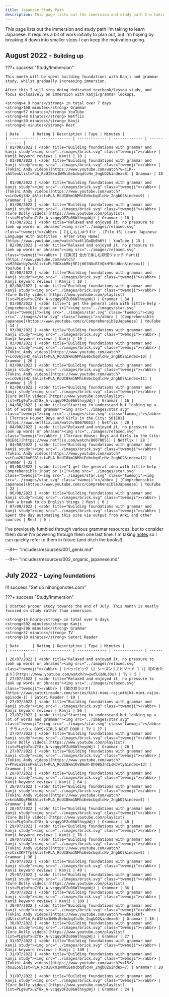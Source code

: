 ```yaml
---
title: Japanese Study Path
description: This page lists out the immersion and study path I'm taking to learn Japanese.
---
```


This page lists out the immersion and study path I'm taking to learn Japanese. It requires a bit of work initially to plan out, but I'm hoping by breaking it down into smaller steps I can keep the motivation going.

## August 2022 - <small>Building up</small>

???+ success "Study/Immersion"

    This month will be spent building foundations with Kanji and grammar study, whilst gradually increasing immersion.  
    
    After this I will stop doing dedicated textbook/lesson study, and focus exclusively on immersion with kanji/grammar lookups.

    <strong>4.9 hours</strong> in total over 7 days  
    <strong>160 minutes</strong> Grammar  
    <strong>57 minutes</strong> YouTube  
    <strong>48 minutes</strong> Netflix  
    <strong>30 minutes</strong> Kanji  
    <strong>0 minutes</strong> Rest  

    | Date      | Rating | Description | Type | Minutes |
    | ----------- | ------------- | ------------- | ------------- | ------------- |
    | 01/08/2022 | <abbr title="Building foundations with grammar and kanji study"><img src="../images/brick.svg" class="twemoji"></abbr> | Kanji keyword reviews | Kanji | 10 |
    | 01/08/2022 | <abbr title="Building foundations with grammar and kanji study"><img src="../images/brick.svg" class="twemoji"></abbr> | [Tokini Andy videos](https://www.youtube.com/watch?v=c1R--xAXleo&list=PLA_RcUI8km1NMhiEebcbqdlcHv_2ngbO2&index=8) | Grammar | 18 |
    | 01/08/2022 | <abbr title="Building foundations with grammar and kanji study"><img src="../images/brick.svg" class="twemoji"></abbr> | [Tokini Andy videos](https://www.youtube.com/watch?v=icQv6j3Hz_4&list=PLA_RcUI8km1NMhiEebcbqdlcHv_2ngbO2&index=9) | Grammar | 15 |
    | 01/08/2022 | <abbr title="Building foundations with grammar and kanji study"><img src="../images/brick.svg" class="twemoji"></abbr> | [Cure Dolly videos](https://www.youtube.com/playlist?list=PLg9uYxuZf8x_A-vcqqyOFZu06WlhnypWj) | Grammar | 10 |
    | 01/08/2022 | <abbr title="Relaxed and enjoyed it, no pressure to look up words or phrases"><img src="../images/relaxed.svg" class="twemoji"></abbr> | [もしもしゆうすけ - [File.16] Learn Japanese Language With Subtitles - After Stay Home](https://www.youtube.com/watch?v=6l1GoQb0h6Y) | YouTube | 15 |
    | 02/08/2022 | <abbr title="Relaxed and enjoyed it, no pressure to look up words or phrases"><img src="../images/relaxed.svg" class="twemoji"></abbr> | [【実況】全力で楽しむ妖怪ウォッチ Part1](https://www.youtube.com/watch?v=M204otUy2wo&list=PLPUGXakMkjREJj60lNUuRlVQkHYKcUdcn&index=1) | YouTube | 6 |
    | 02/08/2022 | <abbr title="Building foundations with grammar and kanji study"><img src="../images/brick.svg" class="twemoji"></abbr> | Kanji keyword reviews | Kanji | 10 |
    | 02/08/2022 | <abbr title="Building foundations with grammar and kanji study"><img src="../images/brick.svg" class="twemoji"></abbr> | [Cure Dolly videos](https://www.youtube.com/playlist?list=PLg9uYxuZf8x_A-vcqqyOFZu06WlhnypWj) | Grammar | 34 |
    | 03/08/2022 | <abbr title="I get the general idea with little help - Comprehensible input or i+1"><img src="../images/star.svg" class="twemoji"><img src="../images/star.svg" class="twemoji"><img src="../images/star.svg" class="twemoji"></abbr> | [Comprehensible Japanese](https://www.youtube.com/c/ComprehensibleJapanese) | YouTube | 14 |
    | 03/08/2022 | <abbr title="Building foundations with grammar and kanji study"><img src="../images/brick.svg" class="twemoji"></abbr> | Kanji keyword reviews | Kanji | 10 |
    | 03/08/2022 | <abbr title="Building foundations with grammar and kanji study"><img src="../images/brick.svg" class="twemoji"></abbr> | [Tokini Andy videos](https://www.youtube.com/watch?v=icQv6j3Hz_4&list=PLA_RcUI8km1NMhiEebcbqdlcHv_2ngbO2&index=10) | Grammar | 20 |
    | 03/08/2022 | <abbr title="Building foundations with grammar and kanji study"><img src="../images/brick.svg" class="twemoji"></abbr> | [Tokini Andy videos](https://www.youtube.com/watch?v=icQv6j3Hz_4&list=PLA_RcUI8km1NMhiEebcbqdlcHv_2ngbO2&index=11) | Grammar | 15 |
    | 03/08/2022 | <abbr title="Building foundations with grammar and kanji study"><img src="../images/brick.svg" class="twemoji"></abbr> | [Cure Dolly videos](https://www.youtube.com/playlist?list=PLg9uYxuZf8x_A-vcqqyOFZu06WlhnypWj) | Grammar | 16 |
    | 04/08/2022 | <abbr title="Starting to understand but looking up a lot of words and grammar"><img src="../images/star.svg" class="twemoji"><img src="../images/star.svg" class="twemoji"></abbr> | [Terrace House: Boys and Girls in the City: S01E01](https://www.netflix.com/watch/80070051) | Netflix | 20 |
    | 04/08/2022 | <abbr title="Relaxed and enjoyed it, no pressure to look up words or phrases"><img src="../images/relaxed.svg" class="twemoji"></abbr> | [Terrace House: Boys and Girls in the City: S01E01](https://www.netflix.com/watch/80070051) | Netflix | 28 |
    | 04/08/2022 | <abbr title="Building foundations with grammar and kanji study"><img src="../images/brick.svg" class="twemoji"></abbr> | [Tokini Andy videos](https://www.youtube.com/watch?v=tCua2K28oPE&list=PLA_RcUI8km1NMhiEebcbqdlcHv_2ngbO2&index=12) | Grammar | 32 |
    | 05/08/2022 | <abbr title="I get the general idea with little help - Comprehensible input or i+1"><img src="../images/star.svg" class="twemoji"><img src="../images/star.svg" class="twemoji"><img src="../images/star.svg" class="twemoji"></abbr> | [Comprehensible Japanese](https://www.youtube.com/c/ComprehensibleJapanese) | YouTube | 22 |
    | 06/08/2022 | <abbr title="Building foundations with grammar and kanji study"><img src="../images/brick.svg" class="twemoji"></abbr> | Took a break to do English things | Rest | 0 |
    | 07/08/2022 | <abbr title="Building foundations with grammar and kanji study"><img src="../images/brick.svg" class="twemoji"></abbr> | Spent the day automating this site via output from Anki and other sources | Rest | 0 |

I've previously fumbled through various grammar resources, but to consider them done I'm powering through them one last time. I'm taking [notes](/notes/grammar) so I can quickly refer to them in future (and ditch the books!).

--8<-- "includes/resources/001_genki.md"

--8<-- "includes/resources/002_organic_japanese.md"

## July 2022 - <small>Laying foundations</small>

!!! success "Set up nihongonotes.com"

???+ success "Study/Immersion"

    I started proper study towards the end of July. This month is mostly focused on study rather than immersion.

    <strong>14 hours</strong> in total over 6 days  
    <strong>502 minutes</strong> Kanji  
    <strong>296 minutes</strong> Grammar  
    <strong>32 minutes</strong> TV  
    <strong>10 minutes</strong> Satori Reader  

    | Date      | Rating | Description | Type | Minutes |
    | ----------- | ------------- | ------------- | ------------- | ------------- |
    | 26/07/2022 | <abbr title="Relaxed and enjoyed it, no pressure to look up words or phrases"><img src="../images/relaxed.svg" class="twemoji"></abbr> | [ペッパピッグ \| シーズン１エピソード 1 \| 泥の水たまり](https://www.youtube.com/watch?v=pwfLG69L30s) | TV | 5 |
    | 27/07/2022 | <abbr title="Relaxed and enjoyed it, no pressure to look up words or phrases"><img src="../images/relaxed.svg" class="twemoji"></abbr> | [聞き耳ラジオ](https://www.satorireader.com/series/kiki-mimi-rajio#kiki-mimi-rajio-episode-1) | Satori Reader | 10 |
    | 27/07/2022 | <abbr title="Building foundations with grammar and kanji study"><img src="../images/brick.svg" class="twemoji"></abbr> | Kanji keyword reviews | Kanji | 56 |
    | 27/07/2022 | <abbr title="Starting to understand but looking up a lot of words and grammar"><img src="../images/star.svg" class="twemoji"><img src="../images/star.svg" class="twemoji"></abbr> | テラスハウス BOYS×GIRLS NEXT DOOR | TV | 27 |
    | 27/07/2022 | <abbr title="Building foundations with grammar and kanji study"><img src="../images/brick.svg" class="twemoji"></abbr> | [Cure Dolly videos](https://www.youtube.com/playlist?list=PLg9uYxuZf8x_A-vcqqyOFZu06WlhnypWj) | Grammar | 28 |
    | 27/07/2022 | <abbr title="Building foundations with grammar and kanji study"><img src="../images/brick.svg" class="twemoji"></abbr> | [Tokini Andy videos](https://www.youtube.com/watch?v=PhwLu18ssPk&list=PLA_RcUI8km1OvB9uN-8h0BSJnCLsHJvty&index=13) | Grammar | 15 |
    | 28/07/2022 | <abbr title="Building foundations with grammar and kanji study"><img src="../images/brick.svg" class="twemoji"></abbr> | Kanji keyword reviews | Kanji | 64 |
    | 28/07/2022 | <abbr title="Building foundations with grammar and kanji study"><img src="../images/brick.svg" class="twemoji"></abbr> | [Tokini Andy videos](https://www.youtube.com/watch?v=knbAUQqFR68&list=PLA_RcUI8km1NMhiEebcbqdlcHv_2ngbO2&index=4) | Grammar | 60 |
    | 28/07/2022 | <abbr title="Building foundations with grammar and kanji study"><img src="../images/brick.svg" class="twemoji"></abbr> | [Cure Dolly videos](https://www.youtube.com/playlist?list=PLg9uYxuZf8x_A-vcqqyOFZu06WlhnypWj) | Grammar | 40 |
    | 29/07/2022 | <abbr title="Building foundations with grammar and kanji study"><img src="../images/brick.svg" class="twemoji"></abbr> | Kanji keyword reviews | Kanji | 76 |
    | 29/07/2022 | <abbr title="Building foundations with grammar and kanji study"><img src="../images/brick.svg" class="twemoji"></abbr> | [Tokini Andy videos](https://www.youtube.com/watch?v=zCzxXKFTYps&list=PLA_RcUI8km1NMhiEebcbqdlcHv_2ngbO2&index=5) | Grammar | 36 |
    | 29/07/2022 | <abbr title="Building foundations with grammar and kanji study"><img src="../images/brick.svg" class="twemoji"></abbr> | Kanji keyword reviews | Kanji | 49 |
    | 29/07/2022 | <abbr title="Building foundations with grammar and kanji study"><img src="../images/brick.svg" class="twemoji"></abbr> | [Cure Dolly videos](https://www.youtube.com/playlist?list=PLg9uYxuZf8x_A-vcqqyOFZu06WlhnypWj) | Grammar | 36 |
    | 30/07/2022 | <abbr title="Building foundations with grammar and kanji study"><img src="../images/brick.svg" class="twemoji"></abbr> | Kanji keyword reviews | Kanji | 109 |
    | 30/07/2022 | <abbr title="Building foundations with grammar and kanji study"><img src="../images/brick.svg" class="twemoji"></abbr> | [Tokini Andy videos](https://www.youtube.com/watch?v=whHaSkKf-jU&list=PLA_RcUI8km1NMhiEebcbqdlcHv_2ngbO2&index=6) | Grammar | 10 |
    | 30/07/2022 | <abbr title="Building foundations with grammar and kanji study"><img src="../images/brick.svg" class="twemoji"></abbr> | [Cure Dolly videos](https://www.youtube.com/playlist?list=PLg9uYxuZf8x_A-vcqqyOFZu06WlhnypWj) | Grammar | 27 |
    | 31/07/2022 | <abbr title="Building foundations with grammar and kanji study"><img src="../images/brick.svg" class="twemoji"></abbr> | Kanji keyword reviews | Kanji | 148 |
    | 31/07/2022 | <abbr title="Building foundations with grammar and kanji study"><img src="../images/brick.svg" class="twemoji"></abbr> | [Tokini Andy videos](https://www.youtube.com/watch?v=l5zV-7bs2Eo&list=PLA_RcUI8km1NMhiEebcbqdlcHv_2ngbO2&index=7) | Grammar | 20 |
    | 31/07/2022 | <abbr title="Building foundations with grammar and kanji study"><img src="../images/brick.svg" class="twemoji"></abbr> | [Cure Dolly videos](https://www.youtube.com/playlist?list=PLg9uYxuZf8x_A-vcqqyOFZu06WlhnypWj) | Grammar | 24 |
